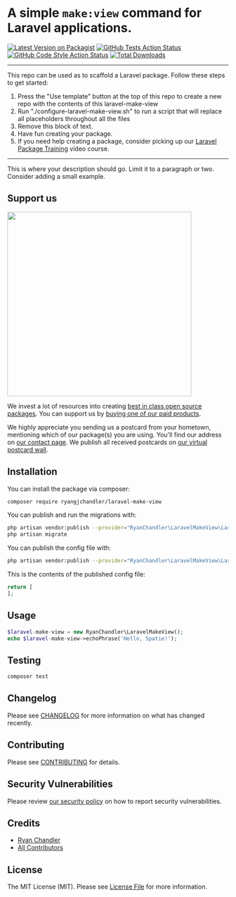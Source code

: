 # A simple `make:view` command for Laravel applications.

[![Latest Version on Packagist](https://img.shields.io/packagist/v/ryangjchandler/laravel-make-view.svg?style=flat-square)](https://packagist.org/packages/ryangjchandler/laravel-make-view)
[![GitHub Tests Action Status](https://img.shields.io/github/workflow/status/ryangjchandler/laravel-make-view/run-tests?label=tests)](https://github.com/ryangjchandler/laravel-make-view/actions?query=workflow%3Arun-tests+branch%3Amain)
[![GitHub Code Style Action Status](https://img.shields.io/github/workflow/status/ryangjchandler/laravel-make-view/Check%20&%20fix%20styling?label=code%20style)](https://github.com/ryangjchandler/laravel-make-view/actions?query=workflow%3A"Check+%26+fix+styling"+branch%3Amain)
[![Total Downloads](https://img.shields.io/packagist/dt/ryangjchandler/laravel-make-view.svg?style=flat-square)](https://packagist.org/packages/ryangjchandler/laravel-make-view)

---
This repo can be used as to scaffold a Laravel package. Follow these steps to get started:

1. Press the "Use template" button at the top of this repo to create a new repo with the contents of this laravel-make-view
2. Run "./configure-laravel-make-view.sh" to run a script that will replace all placeholders throughout all the files
3. Remove this block of text.
4. Have fun creating your package.
5. If you need help creating a package, consider picking up our <a href="https://laravelpackage.training">Laravel Package Training</a> video course.
---

This is where your description should go. Limit it to a paragraph or two. Consider adding a small example.

## Support us

[<img src="https://github-ads.s3.eu-central-1.amazonaws.com/laravel-make-view.jpg?t=1" width="419px" />](https://spatie.be/github-ad-click/laravel-make-view)

We invest a lot of resources into creating [best in class open source packages](https://spatie.be/open-source). You can support us by [buying one of our paid products](https://spatie.be/open-source/support-us).

We highly appreciate you sending us a postcard from your hometown, mentioning which of our package(s) you are using. You'll find our address on [our contact page](https://spatie.be/about-us). We publish all received postcards on [our virtual postcard wall](https://spatie.be/open-source/postcards).

## Installation

You can install the package via composer:

```bash
composer require ryangjchandler/laravel-make-view
```

You can publish and run the migrations with:

```bash
php artisan vendor:publish --provider="RyanChandler\LaravelMakeView\LaravelMakeViewServiceProvider" --tag="laravel-make-view-migrations"
php artisan migrate
```

You can publish the config file with:
```bash
php artisan vendor:publish --provider="RyanChandler\LaravelMakeView\LaravelMakeViewServiceProvider" --tag="laravel-make-view-config"
```

This is the contents of the published config file:

```php
return [
];
```

## Usage

```php
$laravel-make-view = new RyanChandler\LaravelMakeView();
echo $laravel-make-view->echoPhrase('Hello, Spatie!');
```

## Testing

```bash
composer test
```

## Changelog

Please see [CHANGELOG](CHANGELOG.md) for more information on what has changed recently.

## Contributing

Please see [CONTRIBUTING](.github/CONTRIBUTING.md) for details.

## Security Vulnerabilities

Please review [our security policy](../../security/policy) on how to report security vulnerabilities.

## Credits

- [Ryan Chandler](https://github.com/ryangjchandler)
- [All Contributors](../../contributors)

## License

The MIT License (MIT). Please see [License File](LICENSE.md) for more information.
